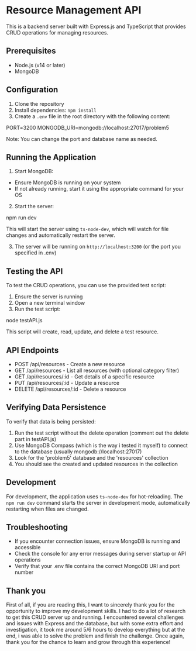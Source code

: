 # Resource Management API

This is a backend server built with Express.js and TypeScript that provides CRUD operations for managing resources.

## Prerequisites

- Node.js (v14 or later)
- MongoDB

## Configuration

1. Clone the repository
2. Install dependencies: `npm install`
3. Create a `.env` file in the root directory with the following content:

PORT=3200
MONGODB_URI=mongodb://localhost:27017/problem5


Note: You can change the port and database name as needed.

## Running the Application

1. Start MongoDB:
- Ensure MongoDB is running on your system
- If not already running, start it using the appropriate command for your OS

2. Start the server:

npm run dev

This will start the server using `ts-node-dev`, which will watch for file changes and automatically restart the server.

3. The server will be running on `http://localhost:3200` (or the port you specified in .env)

## Testing the API

To test the CRUD operations, you can use the provided test script:

1. Ensure the server is running
2. Open a new terminal window
3. Run the test script:

node testAPI.js

This script will create, read, update, and delete a test resource.

## API Endpoints

- POST /api/resources - Create a new resource
- GET /api/resources - List all resources (with optional category filter)
- GET /api/resources/:id - Get details of a specific resource
- PUT /api/resources/:id - Update a resource
- DELETE /api/resources/:id - Delete a resource

## Verifying Data Persistence

To verify that data is being persisted:

1. Run the test script without the delete operation (comment out the delete part in testAPI.js)
2. Use MongoDB Compass (which is the way i tested it myself) to connect to the database (usually mongodb://localhost:27017)
3. Look for the 'problem5' database and the 'resources' collection
4. You should see the created and updated resources in the collection

## Development

For development, the application uses `ts-node-dev` for hot-reloading. The `npm run dev` command starts the server in development mode, automatically restarting when files are changed.

## Troubleshooting

- If you encounter connection issues, ensure MongoDB is running and accessible
- Check the console for any error messages during server startup or API operations
- Verify that your .env file contains the correct MongoDB URI and port number

## Thank you

First of all, if you are reading this, I want to sincerely thank you for the opportunity to improve my development skills. I had to do a lot of research to get this CRUD server up and running. I encountered several challenges and issues with Express and the database, but with some extra effort and investigation, it took me around 5/6 hours to develop everything but at the end, i was able to solve the problem and finish the challenge. Once again, thank you for the chance to learn and grow through this experience!